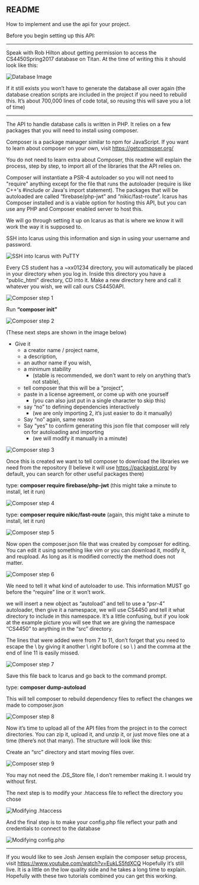 ## README
How to implement and use the api for your project.

Before you begin setting up this API:

---

Speak with Rob Hilton about getting permission to access the CS4450Spring2017 database on Titan.  At the time of writing this it should look like this:
 
![Database Image](/API/README_Images/DatabaseNameAndStructure.png)

If it still exists you won’t have to generate the database all over again (the database creation scripts are included in the project if you need to rebuild this.  It’s about 700,000 lines of code total, so reusing this will save you a lot of time)

---

The API to handle database calls is written in PHP.  It relies on a few packages that you will need to install using composer. 

Composer is a package manager similar to npm for JavaScript.  If you want to learn about composer on your own, visit https://getcomposer.org/

You do not need to learn extra about Composer, this readme will explain the process, step by step, to import all of the libraries that the API relies on.
 
Composer will instantiate a PSR-4 autoloader so you will not need to "require" anything except for the file that runs the autoloader (require is like C++'s #include or Java's import statement).  The packages that will be autoloaded are called “firebase/php-jwt” and “nikic/fast-route”.  Icarus has Composer installed and is a viable option for hosting this API, but you can use any PHP and Composer enabled server to host this.  

We will go through setting it up on Icarus as that is where we know it will work the way it is supposed to.

SSH into Icarus using this information and sign in using your username and password.
 
![SSH into Icarus with PuTTY](/API/README_Images/PuTTYsetup.png)

Every CS student has a ~xx01234 directory, you will automatically be placed in your directory when you log in.  Inside this directory you have a "public_html" directory, CD into it.  Make a new directory here and call it whatever you wish, we will call ours CS4450API.

![Composer step 1](/API/README_Images/composer01.png)

Run **“composer init”**

![Composer step 2](/API/README_Images/composer02.png)

(These next steps are shown in the image below)

* Give it 
  * a creator name / project name,
  * a description, 
  * an author name if you wish, 
  * a minimum stability 
    * (stable is recommended, we don’t want to rely on anything that’s not stable),
  * tell composer that this will be a “project”, 
  * paste in a license agreement, or come up with one yourself 
    * (you can also just put in a single character to skip this)
  * say “no” to defining dependencies interactively 
    * (we are only importing 2, it’s just easier to do it manually)
  * Say “no” again, same reason
  * Say “yes” to confirm generating this json file that composer will rely on for autoloading and importing
    * (we will modify it manually in a minute)

![Composer step 3](/API/README_Images/composer03.png)
 
Once this is created we want to tell composer to download the libraries we need from the repository (I believe it will use https://packagist.org/ by default, you can search for other useful packages there)

type: **composer require firebase/php-jwt** 
(this might take a minute to install, let it run)

![Composer step 4](/API/README_Images/composer04.png)

type: **composer require nikic/fast-route** 
(again, this might take a minute to install, let it run)

![Composer step 5](/API/README_Images/composer05.png)

Now open the composer.json file that was created by composer for editing.  You can edit it using something like vim or you can download it, modify it, and reupload.  As long as it is modified correctly the method does not matter.

![Composer step 6](/API/README_Images/composer06.png)

 
We need to tell it what kind of autoloader to use.  This information MUST go before the “require” line or it won’t work.

we will insert a new object as “autoload” and tell to use a “psr-4” autoloader, then give it a namespace, we will use CS4450 and tell it what directory to include in this namespace.  It’s a little confusing, but if you look at the example picture you will see that we are giving the namespace “CS4450” to anything in the “src” directory.


The lines that were added were from 7 to 11, don’t forget that you need to escape the \ by giving it another \ right bofore ( so \\ ) and  the comma at the end of line 11 is easily missed.
 
![Composer step 7](/API/README_Images/composer07.png)
 
Save this file back to Icarus and go back to the command prompt.  

type: **composer dump-autoload**

This will tell composer to rebuild dependency files to reflect the changes we made to composer.json

![Composer step 8](/API/README_Images/composer08.png)
 
Now it’s time to upload all of the API files from the project in to the correct directories.  You can zip it, upload it, and unzip it, or just move files one at a time (there’s not that many).  The structure will look like this:

Create an “src” directory and start moving files over.

![Composer step 9](/API/README_Images/composer09.png)

 

You may not need the .DS_Store file, I don’t remember making it.  I would try without first.


The next step is to modify your .htaccess file to reflect the directory you chose

![Modifying .htaccess](/API/README_Images/htaccess.png)

And the final step is to make your config.php file reflect your path and credentials to connect to the database

![Modifying config.php](/API/README_Images/modifyConfig.png)



---

If you would like to see Josh Jensen explain the composer setup process, visit https://www.youtube.com/watch?v=EukLS5fdXCQ
Hopefully it’s still live.  It is a little on the low quality side and he takes a long time to explain.  Hopefully with these two tutorials combined you can get this working.
